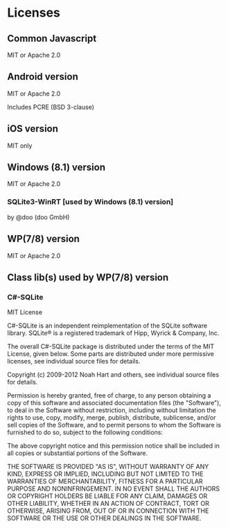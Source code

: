 # Licenses

## Common Javascript

MIT or Apache 2.0

## Android version

MIT or Apache 2.0

Includes PCRE (BSD 3-clause)

## iOS version

MIT only

## Windows (8.1) version

MIT or Apache 2.0

### SQLite3-WinRT [used by  Windows (8.1) version]

by @doo (doo GmbH)

## WP(7/8) version

MIT or Apache 2.0

## Class lib(s) used by WP(7/8) version

### C#-SQLite

MIT License

C#-SQLite is an independent reimplementation of the SQLite software library.
SQLite® is a registered trademark of Hipp, Wyrick & Company, Inc.

The overall C#-SQLite package is distributed under the terms of the MIT License, given below.  Some parts are distributed under more permissive licenses, see individual source files for details.

Copyright (c) 2009-2012 Noah Hart and others, see individual source files for details.

Permission is hereby granted, free of charge, to any person obtaining a copy of this software and associated documentation files (the "Software"), to deal in the Software without restriction, including without limitation the rights to use, copy, modify, merge, publish, distribute, sublicense, and/or sell copies of the Software, and to permit persons to whom the Software is furnished to do so, subject to the following conditions:

The above copyright notice and this permission notice shall be included in all copies or substantial portions of the Software.

THE SOFTWARE IS PROVIDED "AS IS", WITHOUT WARRANTY OF ANY KIND, EXPRESS OR IMPLIED, INCLUDING BUT NOT LIMITED TO THE WARRANTIES OF MERCHANTABILITY, FITNESS FOR A PARTICULAR PURPOSE AND NONINFRINGEMENT. IN NO EVENT SHALL THE AUTHORS OR COPYRIGHT HOLDERS BE LIABLE FOR ANY CLAIM, DAMAGES OR OTHER LIABILITY, WHETHER IN AN ACTION OF CONTRACT, TORT OR OTHERWISE, ARISING FROM, OUT OF OR IN CONNECTION WITH THE SOFTWARE OR THE USE OR OTHER DEALINGS IN THE SOFTWARE.
